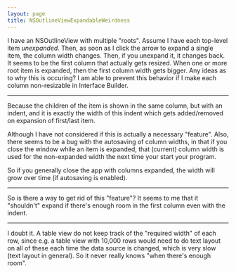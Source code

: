 ```yaml
---
layout: page
title: NSOutlineViewExpandableWeirdness
---
```


I have an NSOutlineView with multiple "roots".  Assume I have each top-level item *unexpanded*.  Then, as soon as I click the arrow to expand a single item, the column width changes.  Then, if you unexpand it, it changes back.  It seems to be the first column that actually gets resized.  When one or more root item is expanded, then the first column width gets bigger.  Any ideas as to why this is occuring?  I am able to prevent this behavior if I make each column non-resizable in Interface Builder.

----

Because the children of the item is shown in the same column, but with an indent, and it is exactly the width of this indent which gets added/removed on expansion of first/last item.

Although I have not considered if this is actually a necessary "feature". Also, there seems to be a bug with the autosaving of column widths, in that if you close the window while an item is expanded, that (current) column width is used for the non-expanded width the next time your start your program.

So if you generally close the app with columns expanded, the width will grow over time (if autosaving is enabled).

----

So is there a way to get rid of this "feature"?  It seems to me that it "shouldn't" expand if there's enough room in the first column even with the indent.

----

I doubt it. A table view do not keep track of the "required width" of each row, since e.g. a table view with 10,000 rows would need to do text layout on all of these each time the data source is changed, which is very slow (text layout in general). So it never really knows "when there's enough room".

